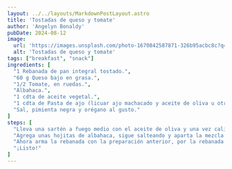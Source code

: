 ```yaml
---
layout: ../../layouts/MarkdownPostLayout.astro
title: 'Tostadas de queso y tomate'
author: 'Angelyn Bonaldy'
pubDate: 2024-08-12
image:
  url: 'https://images.unsplash.com/photo-1670842587871-326b95acbc8c?q=80&w=3387&auto=format&fit=crop&ixlib=rb-4.0.3&ixid=M3wxMjA3fDB8MHxwaG90by1wYWdlfHx8fGVufDB8fHx8fA%3D%3D'
  alt: 'Tostadas de queso y tomate'
tags: ["breakfast", "snack"]
ingredients: [
  "1 Rebanada de pan integral tostado.",
  "60 g Queso bajo en grasa.",
  "1/2 Tomate, en ruedas.",
  "Albahaca.",
  "1 cdta de aceite vegetal.",
  "1 cdta de Pasta de ajo (licuar ajo machacado y aceite de oliva u otro aceite vegetal).",
  "Sal, pimienta negra y orégano al gusto."
]
steps: [
  "Lleva una sartén a fuego medio con el aceite de oliva y una vez caliente, adiciona los tomates, sal, pimienta negra y un poco de pasta de ajo. Saltea bien.",
  "Agrega unas hojitas de albahaca, sigue salteando y aparta la mezcla.",
  "Ahora arma la rebanada con la preparación anterior, por la rebanada de pan tostado agregar el queso, el tomate preparado y 1 hojita de albahaca para decorar.",
  "¡Listo!"
]
---
```


